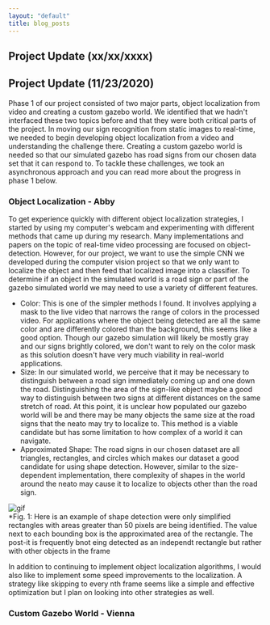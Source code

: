 ```yaml
---
layout: "default"
title: blog_posts 
---
```

## Project Update (xx/xx/xxxx)
## Project Update (11/23/2020)
Phase 1 of our project consisted of two major parts, object localization from video and creating a custom gazebo world.  We identified that we hadn't interfaced these two topics before and that they were both critical parts of the project. In moving our sign recognition from static images to real-time, we needed to begin developing object localization from a video and understanding the challenge there. Creating a custom gazebo world is needed so that our simulated gazebo has road signs from our chosen data set that it can respond to. To tackle these challenges, we took an asynchronous approach and you can read more about the progress in phase 1 below.
### Object Localization - Abby
To get experience quickly with different object localization strategies, I started by using my computer's webcam and experimenting with different methods that came up during my research. Many implementations and papers on the topic of real-time video processing are focused on object-detection. However, for our project, we want to use the simple CNN we developed during the computer vision project so that we only want to localize the object and then feed that localized image into a classifier. To determine if an object in the simulated world is a road sign or part of the gazebo simulated world we may need to use a variety of different features.
 * Color: This is one of the simpler methods I found. It involves applying a mask to the live video that narrows the range of colors in the processed video. For applications where the object being detected are all the same color and are differently colored than the background, this seems like a good option. Though our gazebo simulation will likely be mostly gray and our signs brightly colored, we don't want to rely on the color mask as this solution doesn't have very much viability in real-world applications.
 * Size: In our simulated world, we perceive that it may be necessary to distinguish between a road sign immediately coming up and one down the road. Distinguishing the area of the sign-like object maybe a good way to distinguish between two signs at different distances on the same stretch of road. At this point, it is unclear how populated our gazebo world will be and there may be many objects the same size at the road signs that the neato may try to localize to. This method is a viable candidate but has some limitation to how complex of a world it can navigate.
 * Approximated Shape: The road signs in our chosen dataset are all triangles, rectangles, and circles which makes our dataset a good candidate for using shape detection. However, similar to the size-dependent implementation, there complexity of shapes in the world around the neato may cause it to localize to objects other than the road sign.
 
![gif](https://github.com/amfry/sign_recognition/blob/main/docs/images/openCV_practice.gif)  
*Fig. 1: Here is an example of shape detection were only simplified rectangles with areas greater than 50 pixels are being identified. The value next to each bounding box is the approximated area of the rectangle. The post-it is frequently bnot eing detected as an independt rectangle but rather with other objects in the frame  

In addition to continuing to implement object localization algorithms, I would also like to implement some speed improvements to the localization. A strategy like skipping to every nth frame seems like a simple and effective optimization but I plan on looking into other strategies as well.




### Custom Gazebo World - Vienna


